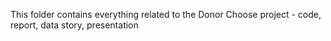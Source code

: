This folder contains everything related to the Donor Choose project - code, report, data story, presentation

